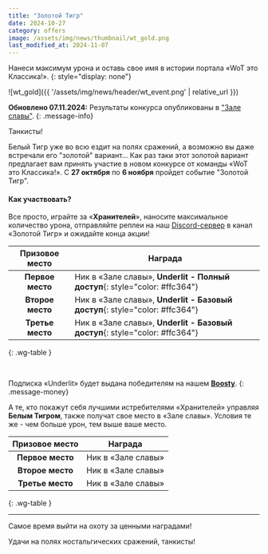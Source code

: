 ```yaml
---
title: "Золотой Тигр"
date: 2024-10-27
category: offers
image: /assets/img/news/thumbnail/wt_gold.png
last_modified_at: 2024-11-07
---
```


Нанеси максимум урона и оставь свое имя в истории портала «WoT это Классика!».
{: style="display: none"}

![wt_gold]({{ '/assets/img/news/header/wt_event.png' | relative_url }})

**Обновлено 07.11.2024:** Результаты конкурса опубликованы в ["Зале славы"](/community/leaderboard).
{: .message-info}

Танкисты!

Белый Тигр уже во всю ездит на полях сражений, а возможно вы даже встречали его "золотой" вариант... Как раз таки этот золотой вариант предлагает вам принять участие в новом конкурсе от команды «WoT это Классика!». С **27 октября** по **6 ноября** пройдет событие "Золотой Тигр".

#### Как участвовать?

Все просто, играйте за «**Хранителей**», наносите максимальное количество урона, отправляйте реплеи на наш [Discord-сервер](https://discord.gg/36mrMDeFMJ) в канал «Золотой Тигр» и ожидайте конца акции!

| Призовое место | Награда |
| :---: | --- |
| **Первое место** | Ник в «Зале славы», **Underlit - Полный доступ**{: style="color: #ffc364"} |
| **Второе место** | Ник в «Зале славы», **Underlit - Базовый доступ**{: style="color: #ffc364"} |
| **Третье место** | Ник в «Зале славы», **Underlit - Базовый доступ**{: style="color: #ffc364"} |
{: .wg-table }

<br>

Подписка «Underlit» будет выдана победителям на нашем [**Boosty**](https://boosty.to/mr.bendy).
{: .message-money}

А те, кто покажут себя лучшими истребителями «Хранителей» управляя **Белым Тигром**, также получат свое место в «Зале славы». Условия те же - чем больше урон, тем выше ваше место.

| Призовое место | Награда |
| :---: | --- |
| **Первое место** | Ник в «Зале славы» |
| **Второе место** | Ник в «Зале славы» |
| **Третье место** | Ник в «Зале славы» |
{: .wg-table }

---

Самое время выйти на охоту за ценными наградами!

Удачи на полях ностальгических сражений, танкисты!
